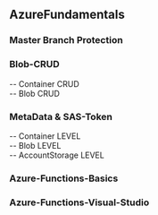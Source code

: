 ## AzureFundamentals

### Master Branch Protection

### Blob-CRUD
-- Container CRUD <br />
-- Blob		 CRUD <br />

### MetaData & SAS-Token
-- Container LEVEL <br />
-- Blob		 LEVEL <br />
-- AccountStorage LEVEL <br />

### Azure-Functions-Basics

### Azure-Functions-Visual-Studio